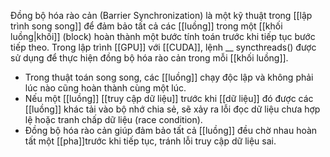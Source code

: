 Đồng bộ hóa rào cản (Barrier Synchronization) là một kỹ thuật trong [[lập trình song song]] để đảm bảo tất cả các [[luồng]] trong một [[khối luồng|khối]] (block) hoàn thành một bước tính toán trước khi tiếp tục bước tiếp theo.
Trong lập trình [[GPU]] với [[CUDA]], lệnh __ syncthreads() được sử dụng để thực hiện đồng bộ hóa rào cản trong mỗi [[khối luồng]].
- Trong thuật toán song song, các [[luồng]] chạy độc lập và không phải lúc nào cũng hoàn thành cùng một lúc.
- Nếu một [[luồng]] [[truy cập dữ liệu]] trước khi [[dữ liệu]] đó được các [[luồng]] khác tải vào bộ nhớ chia sẻ, sẽ xảy ra lỗi đọc dữ liệu chưa hợp lệ hoặc tranh chấp dữ liệu (race condition).
- Đồng bộ hóa rào cản giúp đảm bảo tất cả [[luồng]] đều chờ nhau hoàn tất một [[pha]]trước khi tiếp tục, tránh lỗi truy cập dữ liệu sai.